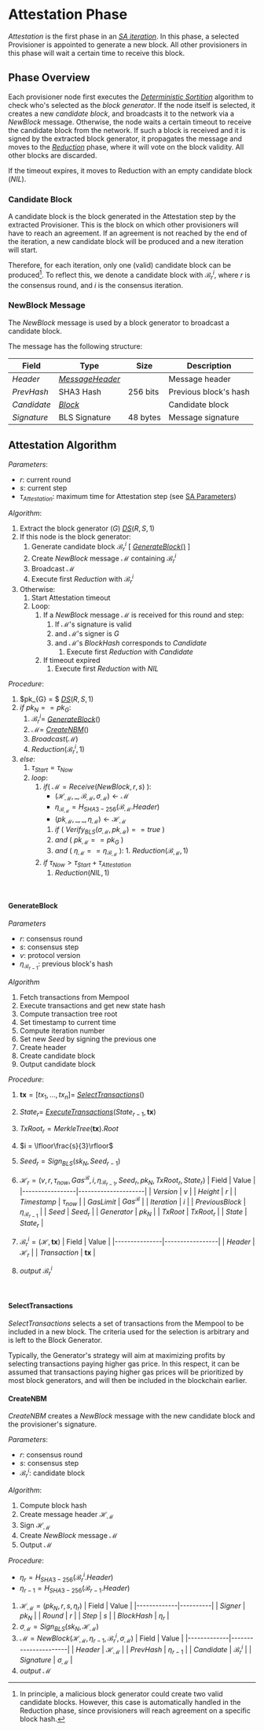 # Attestation Phase
*Attestation* is the first phase in an [*SA iteration*](../README.md#workflow).
In this phase, a selected Provisioner is appointed to generate a new block. All other provisioners in this phase will wait a certain time to receive this block. 

## Phase Overview
Each provisioner node first executes the [*Deterministic Sortition*](../sortition/) algorithm to check who's selected as the *block generator*. If the node itself is selected, it creates a new *candidate block*, and broadcasts it to the network via a $NewBlock$ message.
Otherwise, the node waits a certain timeout to receive the candidate block from the network. If such a block is received and it is signed by the extracted block generator, it propagates the message and moves to the [*Reduction*](../reduction/) phase, where it will vote on the block validity. All other blocks are discarded.

If the timeout expires, it moves to Reduction with an empty candidate block ($NIL$).


<!-- TODO: Block Generator -->

### Candidate Block
A candidate block is the block generated in the Attestation step by the extracted Provisioner. This is the block on which other provisioners will have to reach an agreement. If an agreement is not reached by the end of the iteration, a new candidate block will be produced and a new iteration will start.

Therefore, for each iteration, only one (valid) candidate block can be produced[^1]. To reflect this, we denote a candidate block with $\mathcal{B}_r^i$, where $r$ is the consensus round, and $i$ is the consensus iteration.

### NewBlock Message
The $NewBlock$ message is used by a block generator to broadcast a candidate block.

The message has the following structure:

| Field       | Type                  | Size     | Description           |
|-------------|-----------------------|----------|-----------------------|
| $Header$    | [*MessageHeader*][mh] |          | Message header        |
| $PrevHash$  | SHA3 Hash             | 256 bits | Previous block's hash |
| $Candidate$ | [*Block*][b]          |          | Candidate block       |
| $Signature$ | BLS Signature         | 48 bytes | Message signature     |

## Attestation Algorithm
*Parameters*: 
 - $r$: current round
 - $s$: current step
 - $\tau_{Attestation}$: maximum time for Attestation step (see [SA Parameters](../README.md#parameters))

*Algorithm*:
1. Extract the block generator ($G$) [*DS*][ds]$(R,S,1)$
2. If this node is the block generator:
   1. Generate candidate block $\mathcal{B}_r^i$ [ [_GenerateBlock_()](#generateblock) ]
   2. Create $NewBlock$ message $\mathcal{M}$ containing $\mathcal{B}_r^i$
   3. Broadcast $\mathcal{M}$
   4. Execute first $Reduction$ with $\mathcal{B}_r^i$
3. Otherwise:
   1. Start Attestation timeout
   2. Loop:
      1. If a $NewBlock$ message $\mathcal{M}$ is received for this round and step:
         1. If $\mathcal{M}$'s signature is valid
         2. and $\mathcal{M}$'s signer is $G$
         3. and $\mathcal{M}$'s $BlockHash$ corresponds to $Candidate$
            1. Execute first $Reduction$ with $Candidate$
      2. If timeout expired
         1. Execute first $Reduction$ with $NIL$

*Procedure*:
1. $pk_{G} = $ [*DS*][ds]$(R,S,1)$
2. $if \text{ } pk_N == pk_{G}$:
   1. $\mathcal{B}_r^i =$ [_GenerateBlock_](#generateblock)()
   2. $\mathcal{M} =$ [_CreateNBM_](#createnbm)()
   3. $Broadcast(\mathcal{M})$
   4. $Reduction(\mathcal{B}_r^i, 1)$
3. $else$:
   1. $\tau_{Start} = \tau_{Now}$
   2. $loop$:
      1. $if (\text{ } \mathcal{M} = Receive(NewBlock,r,s) \text{ })$:
         - $`(\mathcal{H}_\mathcal{M},\_,\mathcal{B}_\mathcal{M},\sigma_\mathcal{M}) \leftarrow \mathcal{M}`$
         - $`\eta_{\mathcal{B}_\mathcal{M}} = H_{SHA3-256}(\mathcal{B}_\mathcal{M}.Header)`$
         - $`(pk_\mathcal{M},\_,\_,\eta_\mathcal{M}) \leftarrow \mathcal{H}_\mathcal{M}`$
         1. $`if \text{ }(\text{ } Verify_{BLS}(\sigma_\mathcal{M}, pk_\mathcal{M}) == true \text{ })`$
         2. $`and \text{ }(\text{ } pk_\mathcal{M} == pk_{G} \text{ })`$
         3. $`and \text{ } (\text{ }\eta_\mathcal{M} == \eta_{\mathcal{B}_\mathcal{M}} \text{ })`$:
                1. $Reduction(\mathcal{B}_\mathcal{M}, 1)$
      2. $if \text{ } \tau_{Now} > \tau_{Start}+\tau_{Attestation}$
         1. $Reduction(NIL, 1)$

<p><br></p>

#### GenerateBlock
*Parameters*
- $r$: consensus round
- $s$: consensus step
- $v$: protocol version
- $\eta_{\mathcal{B}_{r-1}}$: previous block's hash

*Algorithm*
1. Fetch transactions from Mempool
2. Execute transactions and get new state hash
3. Compute transaction tree root
4. Set timestamp to current time
5. Compute iteration number
6. Set new $Seed$ by signing the previous one
7. Create header
8. Create candidate block
9. Output candidate block

*Procedure*:
1. $`\boldsymbol{tx} = [tx_1, \dots, tx_n] = `$ [_SelectTransactions_](#selecttransactions)()
2. $State_r =$ [_ExecuteTransactions_](../../vm)$`(State_{r-1}, \boldsymbol{tx})`$
3. $`TxRoot_r = MerkleTree(\boldsymbol{tx}).Root`$
4. $`i = \lfloor\frac{s}{3}\rfloor`$
5. $`Seed_r = Sign_{BLS}(sk_N, Seed_{r-1})`$
6. $`\mathcal{H}_r = (v,r,\tau_{now},Gas^{\mathcal{B}},i,\eta_{\mathcal{B}_{r-1}},Seed_r,pk_N,TxRoot_r,State_r)`$
    | Field           | Value               | 
    |-----------------|---------------------|
    | $Version$       | $v$                 |
    | $Height$        | $r$                 |
    | $Timestamp$     | $\tau_{now}$        |
    | $GasLimit$      | $Gas^{\mathcal{B}}$ |
    | $Iteration$     | $i$                 |
    | $PreviousBlock$ | $\eta_{\mathcal{B}_{r-1}}$ |
    | $Seed$          | $Seed_r$            |
    | $Generator$     | $pk_N$              |
    | $TxRoot$        | $TxRoot_r$          |
    | $State$         | $State_r$           |

    <!-- | $Header Hash           | string | -->
    <!-- | Certificate           |    ?   | -->
7. $`\mathcal{B}_r^i = (\mathcal{H}, \boldsymbol{tx})`$
    | Field         | Value           | 
    |---------------|-----------------|
    | $Header$      | $\mathcal{H}_r$ |
    | $Transaction$ | $\boldsymbol{tx}$     |
8. $output \text{ } \mathcal{B}_r^i$

<p><br></p>

#### SelectTransactions
$`SelectTransactions`$ selects a set of transactions from the Mempool to be included in a new block.
The criteria used for the selection is arbitrary and is left to the Block Generator.

Typically, the Generator's strategy will aim at maximizing profits by selecting transactions paying higher gas price.
In this respect, it can be assumed that transactions paying higher gas prices will be prioritized by most block generators, and will then be included in the blockchain earlier.

<!-- TODO: In our implementation:
To ease this process, transactions in the Mempool are ordered by their gas price. -->

#### CreateNBM
$CreateNBM$ creates a $NewBlock$ message with the new candidate block and the provisioner's signature.

*Parameters*:
  - $r$: consensus round
  - $s$: consensus step
  - $\mathcal{B}_r^i$: candidate block

*Algorithm*:
1. Compute block hash
2. Create message header $\mathcal{H}_\mathcal{M}$
3. Sign $\mathcal{H}_\mathcal{M}$
4. Create $NewBlock$ message $\mathcal{M}$
5. Output $\mathcal{M}$


*Procedure*:
- $\eta_r = H_{SHA3-256}(\mathcal{B}_r^i.Header)$
- $\eta_{r-1} = H_{SHA3-256}(\mathcal{B}_{r-1}.Header)$
1. $\mathcal{H}_\mathcal{M} = (pk_N, r, s, \eta_r)$
    | Field       | Value    | 
    |-------------|----------|
    | $Signer$    | $pk_N$   |
    | $Round$     | $r$      |
    | $Step$      | $s$      |
    | $BlockHash$ | $\eta_r$ |
2. $`\sigma_\mathcal{M} = Sign_{BLS}(sk_N, \mathcal{H}_\mathcal{M})`$
3. $`\mathcal{M} = NewBlock(\mathcal{H}_\mathcal{M},\eta_{r-1},\mathcal{B}_r^i, \sigma_\mathcal{M})`$
    | Field       | Value                | 
    |-------------|----------------------|
    | $Header$    | $\mathcal{H}_\mathcal{M}$        |
    | $PrevHash$  | $\eta_{r-1}$         |
    | $Candidate$ | $\mathcal{B}_r^i$    |
    | $Signature$ | $\sigma_\mathcal{M}$ |
4. $output \text{ } \mathcal{M}$


<!-- FOOTNOTES -->
[^1]: In principle, a malicious block generator could create two valid candidate blocks. However, this case is automatically handled in the Reduction phase, since provisioners will reach agreement on a specific block hash.

<!--  -->
[mh]: ../README.md#consensus-message-header
[b]: ../../blockchain/README.md#block-structure
[ds]: ../sortition/README.md#deterministic-sortition-ds